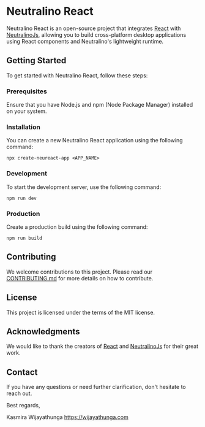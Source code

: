 # Neutralino React

Neutralino React is an open-source project that integrates [React](https://reactjs.org/) with [NeutralinoJs](https://neutralino.js.org/), allowing you to build cross-platform desktop applications using React components and Neutralino's lightweight runtime.

## Getting Started

To get started with Neutralino React, follow these steps:

### Prerequisites

Ensure that you have Node.js and npm (Node Package Manager) installed on your system.

### Installation

You can create a new Neutralino React application using the following command:

```
npx create-neureact-app <APP_NAME>
```

### Development

To start the development server, use the following command:

```
npm run dev
```

### Production

Create a production build using the following command:

```
npm run build
```

## Contributing

We welcome contributions to this project. Please read our [CONTRIBUTING.md](https://github.com/kasmirawijayathunga/neutralino-react/blob/main/CONTRIBUTING.md) for more details on how to contribute.

## License

This project is licensed under the terms of the MIT license.

## Acknowledgments

We would like to thank the creators of [React](https://reactjs.org/) and [NeutralinoJs](https://neutralino.js.org/) for their great work.

## Contact

If you have any questions or need further clarification, don't hesitate to reach out.

Best regards,

Kasmira Wijayathunga
https://wijayathunga.com